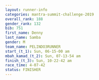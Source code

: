 ```yaml
---
layout: runner-info 
categories: mantra-summit-challenge-2019 
overall_rank: 188
gender_rank: 132
bib: 751
first_name: Denny
last_name: Samba
gender: M
team_name: PELINDO3RUNNER
start_(t_1): Sun, 06-15-00 am
mbah_kamad_(t_2): Sun, 07-13-54 am
finish_(t_3): Sun, 10-22-42 am
race_time: 4-07-42
status: FINISHER
---
```

